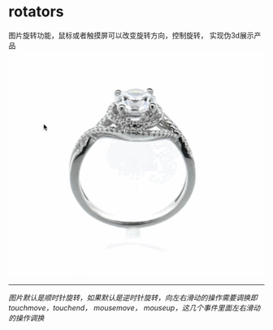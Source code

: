 # rotators
 图片旋转功能，鼠标或者触摸屏可以改变旋转方向，控制旋转， 实现伪3d展示产品
![image](https://github.com/hong1002/rotators/blob/master/show.gif)
***
 *图片默认是顺时针旋转，如果默认是逆时针旋转，向左右滑动的操作需要调换即touchmove，touchend， mousemove， mouseup，这几个事件里面左右滑动的操作调换*
